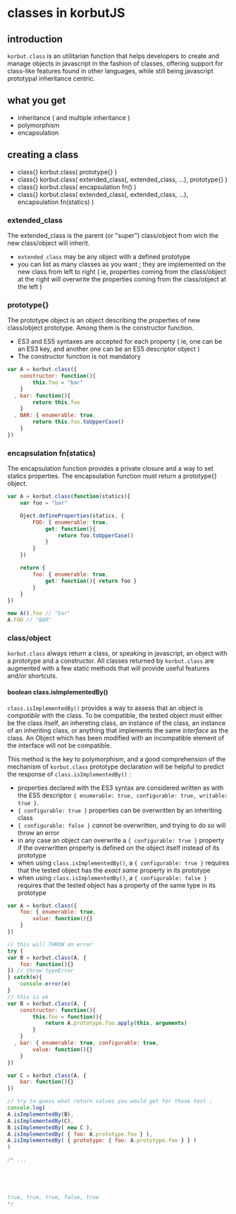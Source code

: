 # classes in korbutJS

## introduction

`korbut.class` is an utilitarian function that helps developers to create and manage objects in javascript in the fashion of classes, offering support for class-like features found in other languages, while still being javascript prototypal inheritance centric.

## what you get

- inheritance ( and multiple inheritance )
- polymorphism
- encapsulation

## creating a class
- class{} korbut.class( prototype{} )
- class{} korbut.class( extended_class(, extended_class, ...), prototype{} )
- class{} korbut.class( encapsulation fn() )
- class{} korbut.class( extended_class(, extended_class, ...), encapsulation fn(statics) )

### extended_class
The extended_class is the parent (or "super") class/object from wich the new class/object will inherit.

- `extended_class` may be any object with a defined prototype
- you can list as many classes as you want ; they are implemented on the new class from left to right ( ie, properties coming from the class/object at the right will overwrite the properties coming from the class/object at the left )

### prototype{}
The prototype object is an object describing the properties of new class/object prototype. Among them is the constructor function.

- ES3 and ES5 syntaxes are accepted for each property ( ie, one can be an ES3 key, and another one can be an ES5 descriptor object )
- The constructor function is not mandatory

```javascript
var A = korbut.class({
    constructor: function(){
        this.foo = "bar"
    }
  , bar: function(){
        return this.foo
    }
  , BAR: { enumerable: true,
        return this.foo.toUpperCase()
    }
})
```

### encapsulation fn(statics)
The encapsulation function provides a private closure and a way to set statics properties. The encapsulation function must return a prototype{} object.

```javascript
var A = korbut.class(function(statics){
    var foo = "bar"

    Oject.defineProperties(statics, {
        FOO: { enumerable: true,
            get: function(){
                return foo.toUpperCase()
            }
        }
    })

    return {
        foo: { enumerable: true,
            get: function(){ return foo }
        }
    }
})

new A().foo // "bar"
A.FOO // "BAR"
```

### class/object
`korbut.class` always return a class, or speaking in javascript, an object with a prototype and a constructor.
All classes returned by `korbut.class` are augmented with a few static methods that will provide useful features and/or shortcuts.

#### boolean class.isImplementedBy()
`class.isImplementedBy()` provides a way to assess that an object is *compatible* with the class. To be compatible, the tested object must either be the class itself, an inhereting class, an instance of the class, an instance of an inheriting class, or anything that implements the same *interface* as the class. An Object which has been modified with an incompatible element of the interface will not be compatible.

This method is the key to polymorphism, and a good comprehension of the mechanism of `korbut.class` prototype declaration will be helpful to predict the response of `class.isImplementedBy()` :

- properties declared with the ES3 syntax are considered written as with the ES5 descriptor `{ enumerable: true, configurable: true, writable: true }`.
- `{ configurable: true }` properties can be overwritten by an inheriting class
- `{ configurable: false }` *cannot* be overwritten, and trying to do so will throw an error
- in any case an object can overwrite a `{ configurable: true }` property if the overwritten property is defined on the object itself instead of its prototype
- when using `class.isImplementedBy()`, a `{ configurable: true }` requires that the tested object has the *exact same* property in its prototype
- when using `class.isImplementedBy()`, a `{ configurable: false }` requires that the tested object has a property of the same type in its prototype

```javascript
var A = korbut.class({
    foo: { enumerable: true,
        value: function(){}
    }
})

// this will THROW an error
try {
var B = korbut.class(A, {
    foo: function(){}
}) // throw typeError
} catch(e){
    console.error(e)
}
// this is ok
var B = korbut.class(A, {
    constructor: function(){
        this.foo = function(){
            return A.prototype.foo.apply(this, arguments)
        }
    }
  , bar: { enumerable: true, configurable: true,
        value: function(){}
    }
})

var C = korbut.class(A, {
    bar: function(){}
})

// try to guess what return values you would get for those test :
console.log(
A.isImplementedBy(B),
A.isImplementedBy(C),
B.isImplementedBy( new C ),
A.isImplementedBy( { foo: A.prototype.foo } ),
A.isImplementedBy( { prototype: { foo: A.prototype.foo } } )
)

/* ...





true, true, true, false, true
*/

```
